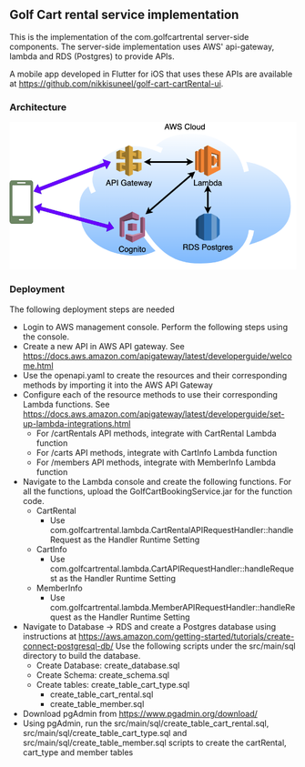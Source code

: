 ## Golf Cart rental service implementation

This is the implementation of the com.golfcartrental server-side components. The server-side implementation uses AWS' api-gateway, lambda and RDS (Postgres) to provide APIs.

A mobile app developed in Flutter for iOS that uses these APIs are available at https://github.com/nikkisuneel/golf-cart-cartRental-ui.

### Architecture

![Architecture](images/architecture.png)

### Deployment

The following deployment steps are needed
- Login to AWS management console. Perform the following steps using the console.
- Create a new API in AWS API gateway. See https://docs.aws.amazon.com/apigateway/latest/developerguide/welcome.html
- Use the openapi.yaml to create the resources and their corresponding methods by importing it into the AWS API Gateway
- Configure each of the resource methods to use their corresponding Lambda functions. See https://docs.aws.amazon.com/apigateway/latest/developerguide/set-up-lambda-integrations.html
  * For /cartRentals API methods, integrate with CartRental Lambda function
  * For /carts API methods, integrate with CartInfo Lambda function
  * For /members API methods, integrate with MemberInfo Lambda function  
- Navigate to the Lambda console and create the following functions. For all the functions, upload the GolfCartBookingService.jar for the function code.
    * CartRental
      * Use com.golfcartrental.lambda.CartRentalAPIRequestHandler::handleRequest as the Handler Runtime Setting
    * CartInfo
      * Use com.golfcartrental.lambda.CartAPIRequestHandler::handleRequest as the Handler Runtime Setting
    * MemberInfo
      * Use com.golfcartrental.lambda.MemberAPIRequestHandler::handleRequest as the Handler Runtime Setting
- Navigate to Database -> RDS and create a Postgres database using instructions at https://aws.amazon.com/getting-started/tutorials/create-connect-postgresql-db/
  Use the following scripts under the src/main/sql directory to build the database.
    * Create Database: create_database.sql
    * Create Schema: create_schema.sql
    * Create tables: create_table_cart_type.sql
        * create_table_cart_rental.sql
        * create_table_member.sql
- Download pgAdmin from https://www.pgadmin.org/download/
- Using pgAdmin, run the src/main/sql/create_table_cart_rental.sql, src/main/sql/create_table_cart_type.sql and src/main/sql/create_table_member.sql scripts to create the cartRental, cart_type and member tables
